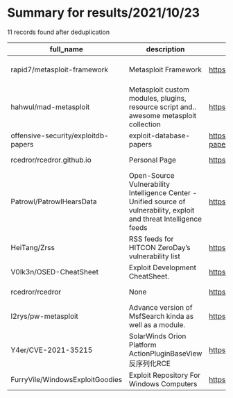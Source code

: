 
# Summary for results/2021/10/23
    
11 records found after deduplication

| full_name | description | html_url | matched_list | matched_count | pushed_at | size | stargazers_count | language | forks_count | vul_ids |
|-------------------------------------|------------------------------------------------------------------------------------------------------------------------|--------------------------------------------------------|----------------------------------|-----------------|---------------------------|---------|--------------------|------------|---------------|--------------------|
| rapid7/metasploit-framework | Metasploit Framework | https://github.com/rapid7/metasploit-framework | ['metasploit module OR payload'] | 1 | 2021-10-23 00:06:36+00:00 | 646229 | 25399 | Ruby | 11681 | [] |
| hahwul/mad-metasploit | Metasploit custom modules, plugins, resource script and.. awesome metasploit collection | https://github.com/hahwul/mad-metasploit | ['metasploit module OR payload'] | 1 | 2021-10-23 00:16:57+00:00 | 162228 | 252 | Ruby | 77 | [] |
| offensive-security/exploitdb-papers | exploit-database-papers | https://github.com/offensive-security/exploitdb-papers | ['exploit'] | 1 | 2021-10-23 01:36:33+00:00 | 2760531 | 355 | nan | 53 | [] |
| rcedror/rcedror.github.io | Personal Page | https://github.com/rcedror/rcedror.github.io | ['rce'] | 1 | 2021-10-23 01:11:37+00:00 | 26 | 0 | HTML | 0 | [] |
| Patrowl/PatrowlHearsData | Open-Source Vulnerability Intelligence Center - Unified source of vulnerability, exploit and threat Intelligence feeds | https://github.com/Patrowl/PatrowlHearsData | ['exploit'] | 1 | 2021-10-23 00:03:22+00:00 | 432558 | 33 | nan | 19 | [] |
| HeiTang/Zrss | RSS feeds for HITCON ZeroDay’s vulnerability list | https://github.com/HeiTang/Zrss | ['zeroday'] | 1 | 2021-10-23 01:10:30+00:00 | 18495 | 2 | Python | 0 | [] |
| V0lk3n/OSED-CheatSheet | Exploit Development CheatSheet. | https://github.com/V0lk3n/OSED-CheatSheet | ['exploit'] | 1 | 2021-10-23 00:20:57+00:00 | 104 | 0 | nan | 4 | [] |
| rcedror/rcedror | None | https://github.com/rcedror/rcedror | ['rce'] | 1 | 2021-10-23 00:39:54+00:00 | 0 | 0 | | 0 | [] |
| I2rys/pw-metasploit | Advance version of MsfSearch kinda as well as a module. | https://github.com/I2rys/pw-metasploit | ['metasploit module OR payload'] | 1 | 2021-10-23 00:04:46+00:00 | 0 | 0 | JavaScript | 0 | [] |
| Y4er/CVE-2021-35215 | SolarWinds Orion Platform ActionPluginBaseView 反序列化RCE | https://github.com/Y4er/CVE-2021-35215 | ['cve-2 OR cve_2', 'rce'] | 2 | 2021-10-23 01:44:54+00:00 | 0 | 0 | | 0 | ['CVE-2021-35215'] |
| FurryVile/WindowsExploitGoodies | Exploit Repository For Windows Computers | https://github.com/FurryVile/WindowsExploitGoodies | ['exploit'] | 1 | 2021-10-23 01:49:57+00:00 | 0 | 0 | nan | 0 | [] |
